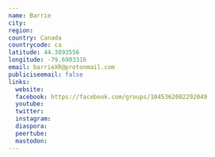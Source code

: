 ```yaml
---
name: Barrie
city:
region:
country: Canada
countrycode: ca
latitude: 44.3893556
longitude: -79.6903316
email: barrieXR@protonmail.com
publiciseemail: false
links:
  website:
  facebook: https://facebook.com/groups/1045362002292049
  youtube:
  twitter:
  instagram:
  diaspora:
  peertube:
  mastodon:
---
```

